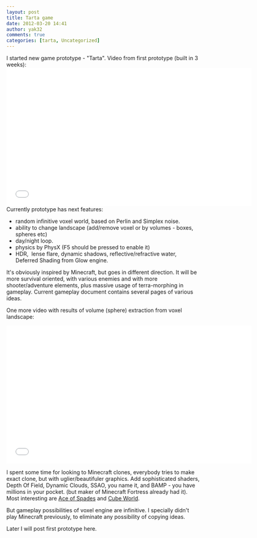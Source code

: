 ```yaml
---
layout: post
title: Tarta game
date: 2012-03-20 14:41
author: yak32
comments: true
categories: [tarta, Uncategorized]
---
```

I started new game prototype - "Tarta". Video from first prototype (built in 3 weeks): <iframe src="//www.youtube.com/embed/-Q3I_B19HCQ" frameborder="0" width="640" height="360"></iframe>Currently prototype has next features:
<ul>
	<li>random infinitive voxel world, based on Perlin and Simplex noise.</li>
	<li>ability to change landscape (add/remove voxel or by volumes - boxes, spheres etc)</li>
	<li>day/night loop.</li>
	<li>physics by PhysX (F5 should be pressed to enable it)</li>
	<li>HDR,  lense flare, dynamic shadows, reflective/refractive water, Deferred Shading from Glow engine.</li>
</ul>
It's obviously inspired by Minecraft, but goes in different direction. It will be more survival oriented, with various enemies and with more shooter/adventure elements, plus massive usage of terra-morphing in gameplay. Current gameplay document contains several pages of various ideas.

One more video with results of volume (sphere) extraction from voxel landscape:
<iframe src="//www.youtube.com/embed/p3I_j0qnuKg" frameborder="0" width="640" height="360"></iframe>

I spent some time for looking to Minecraft clones, everybody tries to make exact clone, but with uglier/beautifuler graphics. Add sophisticated shaders, Depth Of Field, Dynamic Clouds, SSAO, you name it, and BAMP - you have millions in your pocket. (but maker of Minecraft Fortress already had it). Most interesting are <a href="//www.youtube.com/watch?v=ci9KzKEDLFk&amp;feature=player_embedded">Ace of Spades</a> and <a href="//www.youtube.com/watch?v=CQINAniWHVc">Cube World</a>.

But gameplay possibilities of voxel engine are infinitive. I specially didn't play Minecraft previously, to eliminate any possibility of copying ideas.

Later I will post first prototype here.
